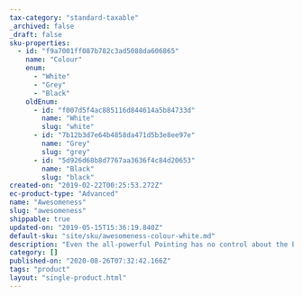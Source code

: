 ```yaml
---
tax-category: "standard-taxable"
_archived: false
_draft: false
sku-properties:
  - id: "f9a7001ff087b782c3ad5088da606865"
    name: "Colour"
    enum:
      - "White"
      - "Grey"
      - "Black"
    oldEnum:
      - id: "f007d5f4ac885116d844614a5b84733d"
        name: "White"
        slug: "white"
      - id: "7b12b3d7e64b4858da471d5b3e8ee97e"
        name: "Grey"
        slug: "grey"
      - id: "5d926d68b8d7767aa3636f4c84d20653"
        name: "Black"
        slug: "black"
created-on: "2019-02-22T00:25:53.272Z"
ec-product-type: "Advanced"
name: "Awesomeness"
slug: "awesomeness"
shippable: true
updated-on: "2019-05-15T15:36:19.840Z"
default-sku: "site/sku/awesomeness-colour-white.md"
description: "Even the all-powerful Pointing has no control about the blind texts it is an almost unorthographic life."
category: []
published-on: "2020-08-26T07:32:42.166Z"
tags: "product"
layout: "single-product.html"
---
```



